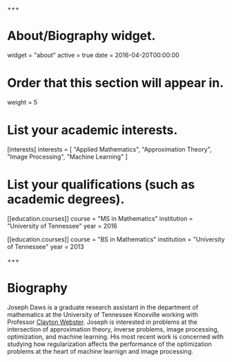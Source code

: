 +++
# About/Biography widget.
widget = "about"
active = true
date = 2016-04-20T00:00:00

# Order that this section will appear in.
weight = 5

# List your academic interests.
[interests]
  interests = [
    "Applied Mathematics",
    "Approximation Theory",
    "Image Processing",
	"Machine Learning"
  ]

# List your qualifications (such as academic degrees).
[[education.courses]]
  course = "MS in Mathematics"
  institution = "University of Tennessee"
  year = 2016

[[education.courses]]
  course = "BS in Mathematics"
  institution = "University of Tennessee"
  year = 2013
 
+++

# Biography

Joseph Daws is a graduate research assistant in the department of mathematics 
at the University of Tennessee Knoxville working with 
Professor <a href="https://www.csm.ornl.gov/~cgwebster/">Clayton Webster</a>. 
Joseph is interested in problems at the intersection of approximation theory, 
inverse problems, image processing, optimization, and machine learning. 
His most recent work is concerned with studying how regularization 
affects the performance of the optimization problems at the heart
of machine learnign and image processing.
